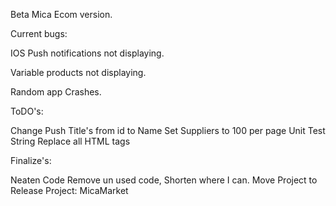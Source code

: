 Beta Mica Ecom version.

Current bugs:

IOS Push notifications not displaying.

Variable products not displaying.

Random app Crashes.

ToDO's:

Change Push Title's from id to Name
Set Suppliers to 100 per page
Unit Test
String Replace all HTML tags

Finalize's:

Neaten Code Remove un used code, Shorten where I can.
Move Project to Release Project: MicaMarket
